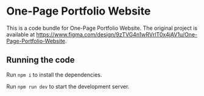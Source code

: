 
  # One-Page Portfolio Website

  This is a code bundle for One-Page Portfolio Website. The original project is available at https://www.figma.com/design/9zTVG4n1wRVrlT0x4jAV1u/One-Page-Portfolio-Website.

  ## Running the code

  Run `npm i` to install the dependencies.

  Run `npm run dev` to start the development server.
  